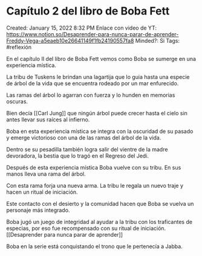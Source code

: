 # Capítulo 2 del libro de Boba Fett

Created: January 15, 2022 8:32 PM
Enlace con video de YT: https://www.notion.so/Desaprender-para-nunca-parar-de-aprender-Freddy-Vega-a5eaeb10e26641149f1fb24190557fa8
Minded?: Si
Tags: #reflexión

En el capítulo II del libro de Boba Fett vemos como Boba se sumerge en una experiencia mística. 

La tribu de Tuskens le brindan una lagartija que lo guia hasta una especie de árbol de la vida que se encuentra rodeado por un mar enfurecido. 

Las ramas del árbol lo agarran con fuerza y lo hunden en memorias oscuras.

Bien decía [[Carl Jung]] que ningún árbol puede crecer hasta el cielo sin antes llevar sus raíces al infierno.

Boba en esta experiencia mística se integra con la oscuridad de su pasado y emerge victorioso con una de las ramas del árbol de la vida.

Dentro se su pesadilla también logra salir del vientre de la madre devoradora, la bestia que lo tragó en el Regreso del Jedi.

Después de esta experiencia mística Boba vuelve con su tribu. En sus manos lleva una rama del árbol.

Con esta rama forja una nueva arma. La tribu le regala un nuevo traje y hacen un ritual de iniciación.

Este contacto con el desierto y la comunidad hacen que Boba se vuelva un personaje más integrado.

Boba jugó un juego de integridad al ayudar a la tribu con los traficantes de especias, por eso fue recompensado con su ritual de iniciación. [[Desaprender para nunca parar de aprender]]

Boba en la serie está conquistando el trono que le pertenecía a Jabba.